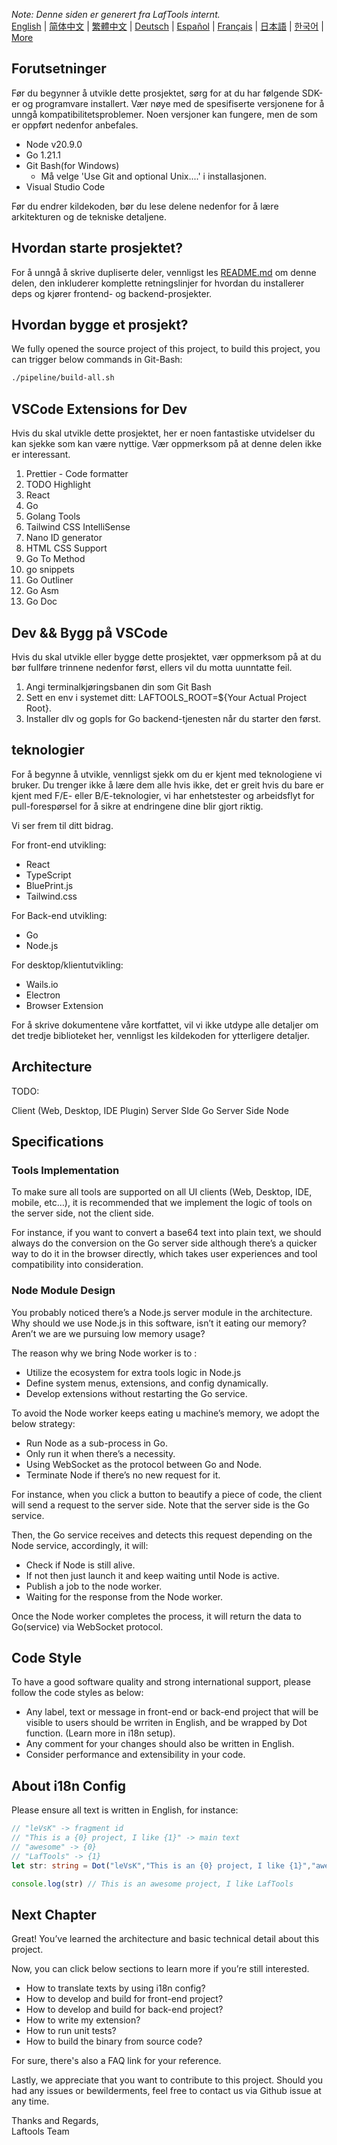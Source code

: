 <i>Note: Denne siden er generert fra LafTools internt.</i> <br/> [English](/docs/en_US/CONTRIBUTION.md)  |  [简体中文](/docs/zh_CN/CONTRIBUTION.md)  |  [繁體中文](/docs/zh_HK/CONTRIBUTION.md)  |  [Deutsch](/docs/de/CONTRIBUTION.md)  |  [Español](/docs/es/CONTRIBUTION.md)  |  [Français](/docs/fr/CONTRIBUTION.md)  |  [日本語](/docs/ja/CONTRIBUTION.md)  |  [한국어](/docs/ko/CONTRIBUTION.md) | [More](/docs/) <br/>

## Forutsetninger

Før du begynner å utvikle dette prosjektet, sørg for at du har følgende SDK-er og programvare installert. Vær nøye med de spesifiserte versjonene for å unngå kompatibilitetsproblemer. Noen versjoner kan fungere, men de som er oppført nedenfor anbefales.

- Node v20.9.0
- Go 1.21.1
- Git Bash(for Windows)
  - Må velge 'Use Git and optional Unix....' i installasjonen.
- Visual Studio Code

Før du endrer kildekoden, bør du lese delene nedenfor for å lære arkitekturen og de tekniske detaljene.

## Hvordan starte prosjektet?

For å unngå å skrive dupliserte deler, vennligst les [README.md](../README.md) om denne delen, den inkluderer komplette retningslinjer for hvordan du installerer deps og kjører frontend- og backend-prosjekter.

## Hvordan bygge et prosjekt?

We fully opened the source project of this project, to build this project, you can trigger below commands in Git-Bash:

```bash
./pipeline/build-all.sh
```

## VSCode Extensions for Dev

Hvis du skal utvikle dette prosjektet, her er noen fantastiske utvidelser du kan sjekke som kan være nyttige. Vær oppmerksom på at denne delen ikke er interessant.

1. Prettier - Code formatter
2. TODO Highlight
3. React
4. Go
5. Golang Tools
6. Tailwind CSS IntelliSense
7. Nano ID generator
8. HTML CSS Support
9. Go To Method
10. go snippets
11. Go Outliner
12. Go Asm
13. Go Doc

## Dev && Bygg på VSCode

Hvis du skal utvikle eller bygge dette prosjektet, vær oppmerksom på at du bør fullføre trinnene nedenfor først, ellers vil du motta uunntatte feil.

1. Angi terminalkjøringsbanen din som Git Bash
2. Sett en env i systemet ditt: LAFTOOLS_ROOT=${Your Actual Project Root}.
3. Installer dlv og gopls for Go backend-tjenesten når du starter den først.

## teknologier

For å begynne å utvikle, vennligst sjekk om du er kjent med teknologiene vi bruker. Du trenger ikke å lære dem alle hvis ikke, det er greit hvis du bare er kjent med F/E- eller B/E-teknologier, vi har enhetstester og arbeidsflyt for pull-forespørsel for å sikre at endringene dine blir gjort riktig.

Vi ser frem til ditt bidrag.

For front-end utvikling:

- React
- TypeScript
- BluePrint.js
- Tailwind.css

For Back-end utvikling:

- Go
- Node.js

For desktop/klientutvikling:

- Wails.io
- Electron
- Browser Extension

For å skrive dokumentene våre kortfattet, vil vi ikke utdype alle detaljer om det tredje biblioteket her, vennligst les kildekoden for ytterligere detaljer.

## Architecture

TODO:

Client (Web, Desktop, IDE Plugin)
<interact with>
Server SIde Go
<interact with>
Server Side Node

## Specifications

### Tools Implementation

To make sure all tools are supported on all UI clients (Web, Desktop, IDE, mobile, etc…), it is recommended that we implement the logic of tools on the server side, not the client side.

For instance, if you want to convert a base64 text into plain text, we should always do the conversion on the Go server side although there’s a quicker way to do it in the browser directly, which takes user experiences and tool compatibility into consideration.

### Node Module Design

You probably noticed there’s a Node.js server module in the architecture. Why should we use Node.js in this software, isn’t it eating our memory? Aren’t we are we pursuing low memory usage?

The reason why we bring Node worker is to :

- Utilize the ecosystem for extra tools logic in Node.js
- Define system menus, extensions, and config dynamically.
- Develop extensions without restarting the Go service.

To avoid the Node worker keeps eating u machine’s memory, we adopt the below strategy:

- Run Node as a sub-process in Go.
- Only run it when there’s a necessity.
- Using WebSocket as the protocol between Go and Node.
- Terminate Node if there’s no new request for it.

For instance, when you click a button to beautify a piece of code, the client will send a request to the server side. Note that the server side is the Go service.

Then, the Go service receives and detects this request depending on the Node service, accordingly, it will:

- Check if Node is still alive.
- If not then just launch it and keep waiting until Node is active.
- Publish a job to the node worker.
- Waiting for the response from the Node worker.

Once the Node worker completes the process, it will return the data to Go(service) via WebSocket protocol.

## Code Style

To have a good software quality and strong international support, please follow the code styles as below:

- Any label, text or message in front-end or back-end project that will be visible to users should be wrriten in English, and be wrapped by Dot function. (Learn more in i18n setup).
- Any comment for your changes should also be written in English.
- Consider performance and extensibility in your code.

## About i18n Config

Please ensure all text is written in English, for instance:

```Typescript
// "leVsK" -> fragment id
// "This is a {0} project, I like {1}" -> main text
// "awesome" -> {0}
// "LafTools" -> {1}
let str: string = Dot("leVsK","This is an {0} project, I like {1}","awesome","LafTools")

console.log(str) // This is an awesome project, I like LafTools
```

## Next Chapter

Great! You’ve learned the architecture and basic technical detail about this project.

Now, you can click below sections to learn more if you’re still interested.

- How to translate texts by using i18n config?
- How to develop and build for front-end project?
- How to develop and build for back-end project?
- How to write my extension?
- How to run unit tests?
- How to build the binary from source code?

For sure, there's also a FAQ link for your reference.

Lastly, we appreciate that you want to contribute to this project. Should you had any issues or bewilderments, feel free to contact us via Github issue at any time.

Thanks and Regards,  
Laftools Team
